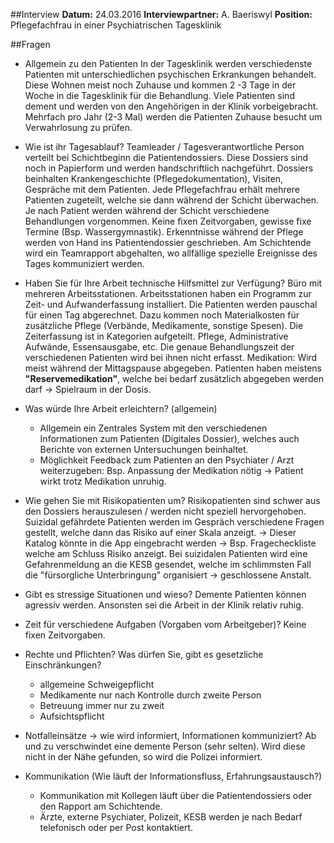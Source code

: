 ##Interview
**Datum:** 24.03.2016
**Interviewpartner:** A. Baeriswyl
**Position:** Pflegefachfrau in einer Psychiatrischen Tagesklinik

##Fragen
- Allgemein zu den Patienten
	In der Tagesklinik werden verschiedenste Patienten mit unterschiedlichen 
	psychischen Erkrankungen behandelt. Diese Wohnen meist noch Zuhause und kommen 2 -3 Tage 
	in der Woche in die Tagesklinik für die Behandlung. Viele Patienten sind dement und 
	werden von den Angehörigen in der Klinik vorbeigebracht. Mehrfach pro Jahr (2-3 Mal) werden die Patienten Zuhause besucht um Verwahrlosung zu prüfen.
	
	
- Wie ist ihr Tagesablauf?
	Teamleader / Tagesverantwortliche Person verteilt bei Schichtbeginn die Patientendossiers.
	Diese Dossiers sind noch in Papierform und werden handschriftlich nachgeführt.
	Dossiers beinhalten Krankengeschichte (Pflegedokumentation), Visiten, Gespräche mit 
	dem Patienten. Jede Pflegefachfrau erhält mehrere Patienten zugeteilt,
	welche sie dann während der Schicht überwachen. Je nach Patient werden während der Schicht verschiedene Behandlungen vorgenommen. Keine fixen Zeitvorgaben, gewisse fixe Termine (Bsp. Wassergymnastik).
	Erkenntnisse während der Pflege werden von Hand ins Patientendossier geschrieben.
	Am Schichtende wird ein Teamrapport abgehalten, wo allfällige spezielle Ereignisse des Tages kommuniziert werden.
	
- Haben Sie für Ihre Arbeit technische Hilfsmittel zur Verfügung?
	Büro mit mehreren Arbeitsstationen.
	Arbeitsstationen haben ein Programm zur Zeit- und Aufwanderfassung installiert.
	Die Patienten werden pauschal für einen Tag abgerechnet. Dazu kommen noch 
	Materialkosten für zusätzliche Pflege (Verbände, Medikamente, sonstige Spesen).
	Die Zeiterfassung ist in Kategorien aufgeteilt. Pflege, Administrative Aufwände, Essensausgabe, etc.
	Die genaue Behandlungszeit der verschiedenen Patienten wird bei ihnen nicht erfasst.
	Medikation: Wird meist während der Mittagspause abgegeben. Patienten haben meistens **"Reservemedikation"**, welche bei bedarf zusätzlich abgegeben werden darf -> Spielraum in der Dosis.
	
- Was würde Ihre Arbeit erleichtern? (allgemein)
	* Allgemein ein Zentrales System mit den verschiedenen Informationen 
	zum Patienten (Digitales Dossier), welches auch Berichte von externen Untersuchungen beinhaltet.
	* Möglichkeit Feedback zum Patienten an den Psychiater / Arzt weiterzugeben:
	Bsp. Anpassung der Medikation nötig -> Patient wirkt trotz Medikation unruhig.
	
- Wie gehen Sie mit Risikopatienten um?
	Risikopatienten sind schwer aus den Dossiers herauszulesen / werden nicht speziell hervorgehoben.
	Suizidal gefährdete Patienten werden im Gespräch verschiedene Fragen gestellt, welche dann das Risiko auf einer Skala anzeigt. -> Dieser Katalog könnte in die App eingebracht werden -> Bsp. Fragecheckliste welche am Schluss Risiko anzeigt.
	Bei suizidalen Patienten wird eine Gefahrenmeldung an die KESB gesendet, welche im schlimmsten Fall die "fürsorgliche Unterbringung" organisiert -> geschlossene Anstalt.
- Gibt es stressige Situationen und wieso?
	Demente Patienten können agressiv werden. Ansonsten sei die Arbeit in der Klinik relativ ruhig. 
	
- Zeit für verschiedene Aufgaben (Vorgaben vom Arbeitgeber)?
	Keine fixen Zeitvorgaben.
	
- Rechte und Pflichten? Was dürfen Sie, gibt es gesetzliche Einschränkungen?
	* allgemeine Schweigepflicht
	* Medikamente nur nach Kontrolle durch zweite Person
	* Betreuung immer nur zu zweit
	* Aufsichtspflicht
	
- Notfalleinsätze -> wie wird informiert, Informationen kommuniziert?
	Ab und zu verschwindet eine demente Person (sehr selten). Wird diese nicht in der Nähe gefunden, so wird die Polizei informiert.
	
- Kommunikation (Wie läuft der Informationsfluss, Erfahrungsaustausch?)
	* Kommunikation mit Kollegen läuft über die Patientendossiers oder den Rapport am Schichtende.
	* Ärzte, externe Psychiater, Polizeit, KESB werden je nach Bedarf telefonisch oder per Post kontaktiert.
	
	